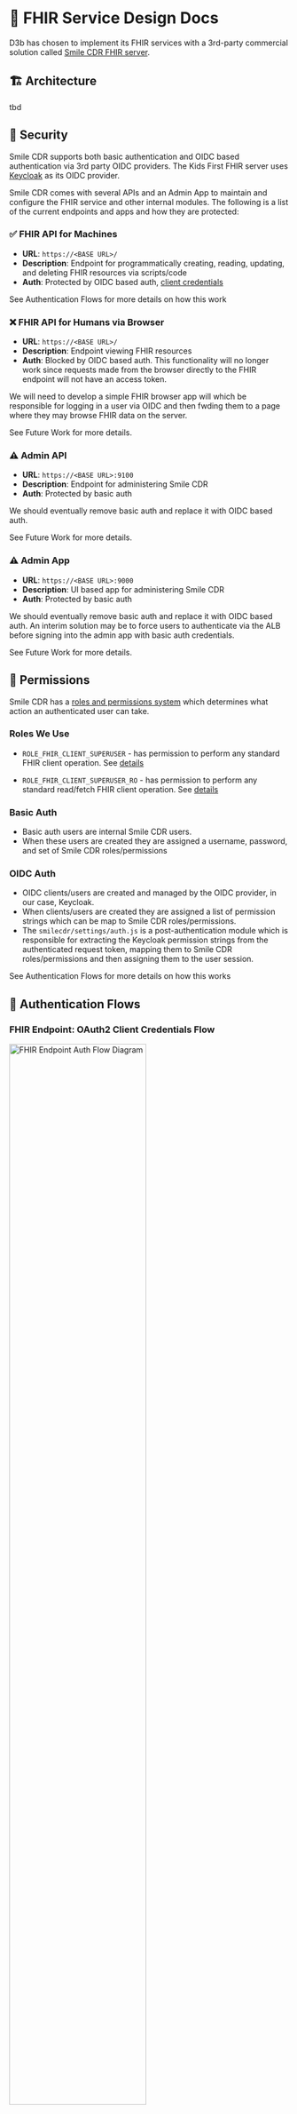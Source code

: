 # 📝 FHIR Service Design Docs

D3b has chosen to implement its FHIR services with a 3rd-party commercial solution called [Smile CDR FHIR server](https://smilecdr.com/docs/).

## 🏗️ Architecture
tbd

## 🔐 Security
Smile CDR supports both basic authentication and OIDC based authentication 
via 3rd party OIDC providers. The Kids First FHIR server uses [Keycloak](https://www.keycloak.org/) as its OIDC provider.

Smile CDR comes with several APIs and an Admin App to maintain and configure 
the FHIR service and other internal modules. The following is a list of the 
current endpoints and apps and how they are protected:

### ✅ FHIR API for Machines

- **URL**: `https://<BASE URL>/`
- **Description**: Endpoint for programmatically creating, reading, updating, and deleting FHIR resources via scripts/code
- **Auth**: Protected by OIDC based auth, [client credentials](https://auth0.com/docs/get-started/authentication-and-authorization-flow/client-credentials-flow)

See Authentication Flows for more details on how this work

### ❌ FHIR API for Humans via Browser

- **URL**: `https://<BASE URL>/`
- **Description**: Endpoint viewing FHIR resources
- **Auth**: Blocked by OIDC based auth. This functionality will no longer work 
since requests made from the browser directly to the FHIR endpoint will not 
have an access token. 

We will need to develop a simple FHIR browser app will which be responsible
for logging in a user via OIDC and then fwding them to a page where they may 
browse FHIR data on the server.

See Future Work for more details.

### ⚠️  Admin API

- **URL**: `https://<BASE URL>:9100`
- **Description**: Endpoint for administering Smile CDR 
- **Auth**: Protected by basic auth

We should eventually remove basic auth and replace it with OIDC based auth. 

See Future Work for more details.

### ⚠️  Admin App

- **URL**: `https://<BASE URL>:9000`
- **Description**: UI based app for administering Smile CDR 
- **Auth**: Protected by basic auth

We should eventually remove basic auth and replace it with OIDC based auth. 
An interim solution may be to force users to authenticate via the ALB before 
signing into the admin app with basic auth credentials.

See Future Work for more details.

## 🛂 Permissions

Smile CDR has a [roles and permissions system](https://smilecdr.com/docs/security/roles_and_permissions.html)
which determines what action an authenticated user can take.

### Roles We Use

- `ROLE_FHIR_CLIENT_SUPERUSER` - has permission to perform any standard FHIR client operation.
See [details](https://smilecdr.com/docs/security/roles_and_permissions.html#ROLE_FHIR_CLIENT_SUPERUSER)

- `ROLE_FHIR_CLIENT_SUPERUSER_RO` - has permission to perform any standard read/fetch FHIR client operation.
See [details](https://smilecdr.com/docs/security/roles_and_permissions.html#ROLE_FHIR_CLIENT_SUPERUSER_RO)

### Basic Auth
- Basic auth users are internal Smile CDR users. 
- When these users are created they are assigned a username, password, and set of Smile CDR roles/permissions 

### OIDC Auth
- OIDC clients/users are created and managed by the OIDC provider, in our case, Keycloak.
- When clients/users are created they are assigned a list of permission strings which can be 
map to Smile CDR roles/permissions. 
- The `smilecdr/settings/auth.js` is a post-authentication module which is responsible
for extracting the Keycloak permission strings from the authenticated request token, 
mapping them to Smile CDR roles/permissions and then assigning them to the user session.

See Authentication Flows for more details on how this works

## 🛂 Authentication Flows

### FHIR Endpoint: OAuth2 Client Credentials Flow

<img src="images/fhir-endpoint-oauth2-flow.png" title="FHIR Endpoint Auth Flow Diagram" alt="FHIR Endpoint Auth Flow Diagram" width="70%">

## 🛠️ Future Work
